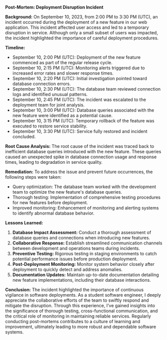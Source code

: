 **Post-Mortem: Deployment Disruption Incident**

**Background:**
On September 10, 2023, from 2:00 PM to 3:30 PM (UTC), an incident occurred during the deployment of a new feature in our web application. This incident affected user access and led to a temporary disruption in service. Although only a small subset of users was impacted, the incident highlighted the importance of careful deployment procedures.

**Timeline:**
- September 10, 2:00 PM (UTC): Deployment of the new feature commenced as part of the regular release cycle.
- September 10, 2:15 PM (UTC): Monitoring alerts triggered due to increased error rates and slower response times.
- September 10, 2:20 PM (UTC): Initial investigation pointed toward database connection errors.
- September 10, 2:30 PM (UTC): The database team reviewed connection logs and identified unusual patterns.
- September 10, 2:45 PM (UTC): The incident was escalated to the deployment team for joint analysis.
- September 10, 3:00 PM (UTC): Database queries associated with the new feature were identified as a potential cause.
- September 10, 3:15 PM (UTC): Temporary rollback of the feature was executed to restore service stability.
- September 10, 3:30 PM (UTC): Service fully restored and incident concluded.

**Root Cause Analysis:**
The root cause of the incident was traced back to inefficient database queries introduced with the new feature. These queries caused an unexpected spike in database connection usage and response times, leading to degradation in service quality.

**Remediation:**
To address the issue and prevent future occurrences, the following steps were taken:
- Query optimization: The database team worked with the development team to optimize the new feature's database queries.
- Thorough testing: Implementation of comprehensive testing procedures for new features before deployment.
- Improved monitoring: Enhancement of monitoring and alerting systems to identify abnormal database behavior.

**Lessons Learned:**
1. **Database Impact Assessment:** Conduct a thorough assessment of database queries and connections when introducing new features.
2. **Collaborative Response:** Establish streamlined communication channels between development and operations teams during incidents.
3. **Preventive Testing:** Rigorous testing in staging environments to catch potential performance issues before production deployment.
4. **Post-Deployment Monitoring:** Monitor system behavior closely after deployment to quickly detect and address anomalies.
5. **Documentation Updates:** Maintain up-to-date documentation detailing new feature implementations, including their database interactions.

**Conclusion:**
The incident highlighted the importance of continuous vigilance in software deployments. As a student software engineer, I deeply appreciate the collaborative efforts of the team to swiftly respond and mitigate the disruption. Through this experience, I've gained insights into the significance of thorough testing, cross-functional communication, and the critical role of monitoring in maintaining reliable services. Regularly conducting post-mortems contributes to a culture of learning and improvement, ultimately leading to more robust and dependable software systems.